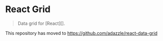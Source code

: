 React Grid
============
>Data grid for [React][].

This repository has moved to https://github.com/adazzle/react-data-grid
